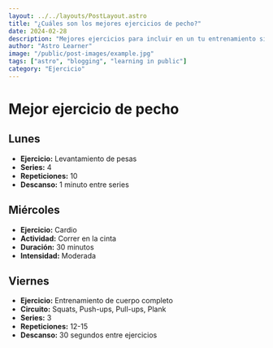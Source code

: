```yaml
---
layout: ../../layouts/PostLayout.astro
title: "¿Cuáles son los mejores ejercicios de pecho?"
date: 2024-02-28
description: "Mejores ejercicios para incluir en un tu entrenamiento si quieres mejorar el pectoral."
author: "Astro Learner"
image: "/public/post-images/example.jpg"
tags: ["astro", "blogging", "learning in public"]
category: "Ejercicio"
---
```


# Mejor ejercicio de pecho

## Lunes

- **Ejercicio:** Levantamiento de pesas
- **Series:** 4
- **Repeticiones:** 10
- **Descanso:** 1 minuto entre series

## Miércoles

- **Ejercicio:** Cardio
- **Actividad:** Correr en la cinta
- **Duración:** 30 minutos
- **Intensidad:** Moderada

## Viernes

- **Ejercicio:** Entrenamiento de cuerpo completo
- **Circuito:** Squats, Push-ups, Pull-ups, Plank
- **Series:** 3
- **Repeticiones:** 12-15
- **Descanso:** 30 segundos entre ejercicios
